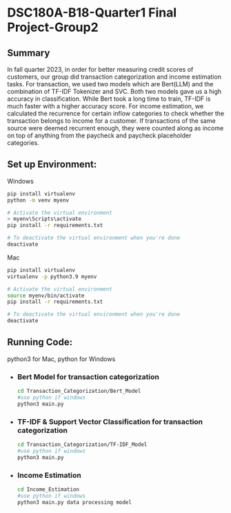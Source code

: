 # DSC180A-B18-Quarter1 Final Project-Group2
## Summary
In fall quarter 2023, in order for better measuring credit scores of customers, our group did transaction categorization and income estimation tasks. For transaction, we used two models which are Bert(LLM) and the combination of TF-IDF Tokenizer and SVC. Both two models gave us a high accuracy in classification. While Bert took a long time to train, TF-IDF is much faster with a higher accuracy score.  For income estimation, we calculated the recurrence for certain inflow categories to check whether the transaction belongs to income for a customer. If transactions of the same source were deemed recurrent enough, they were counted along as income on top of anything from the paycheck and paycheck placeholder categories. 
## Set up Environment: 
Windows
```sh
pip install virtualenv
python -m venv myenv

# Activate the virtual environment
> myenv\Scripts\activate
pip install -r requirements.txt

# To deactivate the virtual environment when you're done
deactivate
```
Mac 
```sh
pip install virtualenv
virtualenv -p python3.9 myenv

# Activate the virtual environment
source myenv/bin/activate 
pip install -r requirements.txt

# To deactivate the virtual environment when you're done
deactivate
```


## Running Code:
python3 for Mac,
python for Windows

- ### Bert Model for transaction categorization
  ```sh
  cd Transaction_Categorization/Bert_Model
  #use python if windows
  python3 main.py
  ```
- ### TF-IDF & Support Vector Classification for transaction categorization
  ```sh
  cd Transaction_Categorization/TF-IDF_Model
  #use python if windows
  python3 main.py
  ```
- ### Income Estimation
  ```sh
  cd Income_Estimation
  #use python if windows
  python3 main.py data processing model
  ```

  

    
